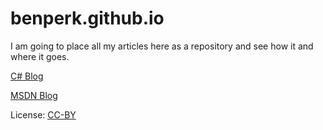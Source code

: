 # benperk.github.io
I am going to place all my articles here as a repository and see how it and where it goes.

[C# Blog](http://www.thebestcsharpprogrammerintheworld.com)

[MSDN Blog](https://blogs.msdn.microsoft.com/benjaminperkins)



License: [CC-BY](https://creativecommons.org/licenses/by/3.0)

